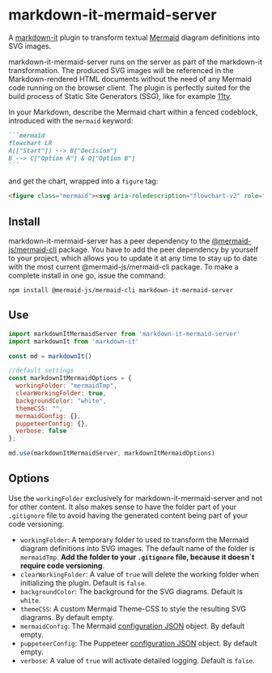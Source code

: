 # markdown-it-mermaid-server

A [markdown-it](https://github.com/markdown-it/markdown-it) plugin to transform textual [Mermaid](https://mermaid.js.org) diagram definitions into SVG images.

markdown-it-mermaid-server runs on the server as part of the markdown-it transformation. The produced SVG images will be referenced in the Markdown-rendered HTML documents without the need of any Mermaid code running on the browser client. The plugin is perfectly suited for the build process of Static Site Generators (SSG), like for example [11ty](https://www.11ty.dev).

In your Markdown, describe the Mermaid chart within a fenced codeblock, introduced with the `mermaid` keyword:

~~~markdown
```mermaid
flowchart LR
A(["Start"]) --> B{"Decision"}
B --> C["Option A"] & D["Option B"]
```
~~~

and get the chart, wrapped into a `figure` tag:

```html
<figure class="mermaid"><svg aria-roledescription="flowchart-v2" role="graphics-document document" viewBox="0 0 410.96875 174" ...></svg></figure>
```


## Install

markdown-it-mermaid-server has a peer dependency to the [@mermaid-js/mermaid-cli](https://www.npmjs.com/package/@mermaid-js/mermaid-cli/) package. You have to add the peer dependency by yourself to your project, which allows you to update it at any time to stay up to date with the most current @mermaid-js/mermaid-cli package. To make a complete install in one go, issue the command:

`npm install @mermaid-js/mermaid-cli markdown-it-mermaid-server`

## Use

```js
import markdownItMermaidServer from 'markdown-it-mermaid-server'
import markdownIt from 'markdown-it'

const md = markdownIt()

//default settings
const markdownItMermaidOptions = {
  workingFolder: "mermaidTmp",
  clearWorkingFolder: true,
  backgroundColor: "white",
  themeCSS: "",
  mermaidConfig: {},
  puppeteerConfig: {},
  verbose: false
};

md.use(markdownItMermaidServer, markdownItMermaidOptions)
```

## Options

Use the `workingFolder` exclusively for markdown-it-mermaid-server and not for other content. It also makes sense to have the folder part of your `.gitignore` file to avoid having the generated content being part of your code versioning.

- `workingFolder`: A temporary folder to used to transform the Mermaid diagram definitions into SVG images. The default name of the folder is `mermaidTmp`. **Add the folder to your `.gitignore` file, because it doesn´t require code versioning**.
- `clearWorkingFolder`: A value of `true` will delete the working folder when initializing the plugin. Default is `false`.
- `backgroundColor`: The background for the SVG diagrams. Default is `white`.
- `themeCSS`: A custom Mermaid Theme-CSS to style the resulting SVG diagrams. By default empty.
- `mermaidConfig`: The Mermaid [configuration JSON](https://mermaid.js.org/config/schema-docs/config.html) object. By default empty.
- `puppeteerConfig`: The Puppeteer [configuration JSON](https://pptr.dev/guides/configuration) object. By default empty.
- `verbose`: A value of `true` will activate detailed logging. Default is `false`.
